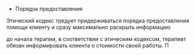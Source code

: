 * Порядок предоставления

Этический кодекс тредует придерживаться порядка предоставления помощи клиенту и сразу максимально раскрыть информацию

до начала терапии, в соответствии с этическим кодексом, терапевт обязан информировать клиента о стоимости своей работы. П 
